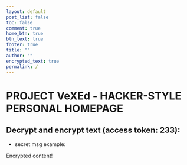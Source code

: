 ```yaml
---
layout: default
post_list: false
toc: false
comment: true
home_btn: true
btn_text: true
footer: true
title: ""
author: ""
encrypted_text: true
permalink: /
---
```


# PROJECT VeXEd - HACKER-STYLE PERSONAL HOMEPAGE
## Decrypt and encrypt text (access token: 233):
  - secret msg example:
  <p class="encrypted" id="M8+/DTzIXt+1vzu8x1Jl1RgXPPEDH6h3D9MC">Encrypted content!</p>

